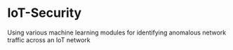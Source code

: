 # IoT-Security
Using various machine learning modules for identifying anomalous network traffic across an IoT network

